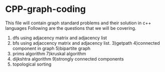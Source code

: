 # CPP-graph-coding
This file will contain graph standard problems and their solution in c++ languages
Following are the questions that we will be covering.
1) dfs using adjacency matrix and adjacency list
2) bfs using adjaccency matrix and adjacency list.
3)getpath
4)connected component in graph
5)bipartite graph
6) prims algorithm
7)kruskal algorithm
8) dijkshtra algorithm
9)strongly connected components
10) topological sorting
